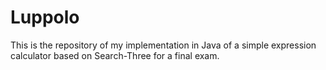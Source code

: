 # Luppolo
This is the repository of my implementation  in Java of a simple expression calculator based on Search-Three for a final exam.

